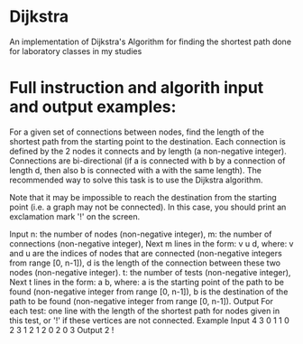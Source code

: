 # Dijkstra
An implementation of Dijkstra's Algorithm for finding the shortest path done for laboratory classes in my studies

# Full instruction and algorith input and output examples:

For a given set of connections between nodes, find the length of the shortest path from the starting point to the destination. Each connection is defined by the 2 nodes it connects and by length (a non-negative integer). Connections are bi-directional (if a is connected with b by a connection of length d, then also b is connected with a with the same length). The recommended way to solve this task is to use the Dijkstra algorithm.

Note that it may be impossible to reach the destination from the starting point (i.e. a graph may not be connected). In this case, you should print an exclamation mark '!' on the screen.

Input
n: the number of nodes (non-negative integer),
m: the number of connections (non-negative integer),
Next m lines in the form: v u d, where:
v and u are the indices of nodes that are connected (non-negative integers from range [0, n-1]),
d is the length of the connection between these two nodes (non-negative integer).
t: the number of tests (non-negative integer),
Next t lines in the form: a b, where:
a is the starting point of the path to be found (non-negative integer from range [0, n-1]),
b is the destination of the path to be found (non-negative integer from range [0, n-1]).
Output
For each test: one line with the length of the shortest path for nodes given in this test, or '!' if these vertices are not connected.
Example
Input
4
3
0 1 1
0 2 3
1 2 1
2
0 2
0 3
Output
2
!
